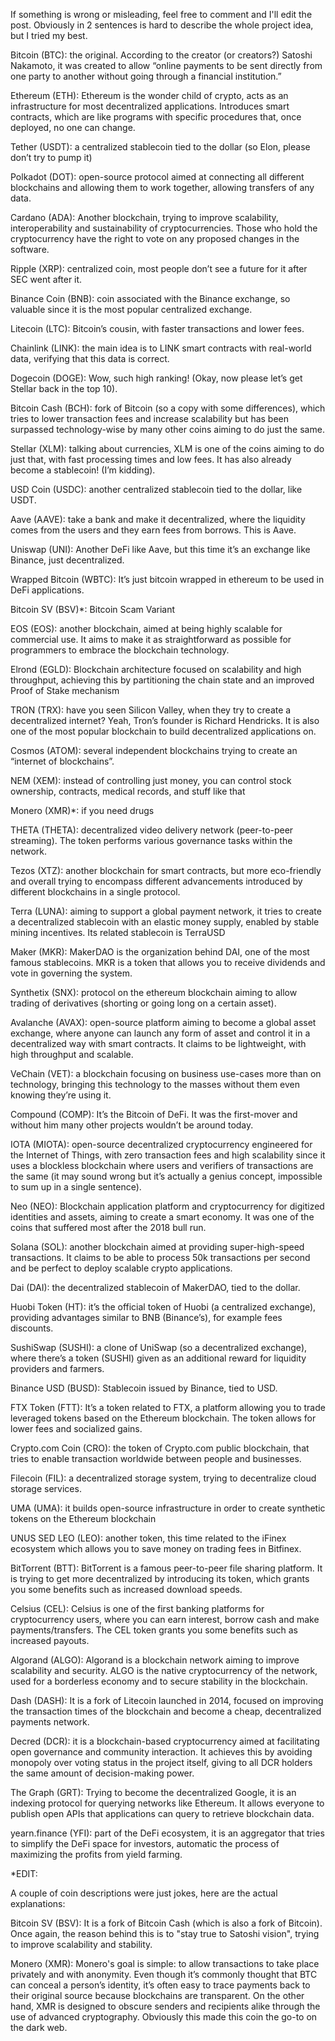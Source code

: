 If something is wrong or misleading, feel free to comment and I'll edit the post. Obviously in 2 sentences is hard to describe the whole project idea, but I tried my best.



Bitcoin (BTC): the original. According to the creator (or creators?) Satoshi Nakamoto, it was created to allow “online payments to be sent directly from one party to another without going through a financial institution.”

Ethereum (ETH): Ethereum is the wonder child of crypto, acts as an infrastructure for most decentralized applications. Introduces smart contracts, which are like programs with specific procedures that, once deployed, no one can change.

Tether (USDT): a centralized stablecoin tied to the dollar (so Elon, please don’t try to pump it)

Polkadot (DOT): open-source protocol aimed at connecting all different blockchains and allowing them to work together, allowing transfers of any data.

Cardano (ADA): Another blockchain, trying to improve scalability, interoperability and sustainability of cryptocurrencies. Those who hold the cryptocurrency have the right to vote on any proposed changes in the software.

Ripple (XRP): centralized coin, most people don’t see a future for it after SEC went after it.

Binance Coin (BNB): coin associated with the Binance exchange, so valuable since it is the most popular centralized exchange.

Litecoin (LTC): Bitcoin’s cousin, with faster transactions and lower fees.

Chainlink (LINK): the main idea is to LINK smart contracts with real-world data, verifying that this data is correct.

Dogecoin (DOGE): Wow, such high ranking! (Okay, now please let’s get Stellar back in the top 10).

Bitcoin Cash (BCH): fork of Bitcoin (so a copy with some differences), which tries to lower transaction fees and increase scalability but has been surpassed technology-wise by many other coins aiming to do just the same.

Stellar (XLM): talking about currencies, XLM is one of the coins aiming to do just that, with fast processing times and low fees. It has also already become a stablecoin! (I’m kidding).

USD Coin (USDC): another centralized stablecoin tied to the dollar, like USDT.

Aave (AAVE): take a bank and make it decentralized, where the liquidity comes from the users and they earn fees from borrows. This is Aave.

Uniswap (UNI): Another DeFi like Aave, but this time it’s an exchange like Binance, just decentralized.

Wrapped Bitcoin (WBTC): It’s just bitcoin wrapped in ethereum to be used in DeFi applications.

Bitcoin SV (BSV)*: Bitcoin Scam Variant

EOS (EOS): another blockchain, aimed at being highly scalable for commercial use. It aims to make it as straightforward as possible for programmers to embrace the blockchain technology.

Elrond (EGLD): Blockchain architecture focused on scalability and high throughput, achieving this by partitioning the chain state and an improved Proof of Stake mechanism

TRON (TRX): have you seen Silicon Valley, when they try to create a decentralized internet? Yeah, Tron’s founder is Richard Hendricks. It is also one of the most popular blockchain to build decentralized applications on.

Cosmos (ATOM): several independent blockchains trying to create an “internet of blockchains”.

NEM (XEM): instead of controlling just money, you can control stock ownership, contracts, medical records, and stuff like that

Monero (XMR)*: if you need drugs

THETA (THETA): decentralized video delivery network (peer-to-peer streaming). The token performs various governance tasks within the network.

Tezos (XTZ): another blockchain for smart contracts, but more eco-friendly and overall trying to encompass different advancements introduced by different blockchains in a single protocol.

Terra (LUNA): aiming to support a global payment network, it tries to create a decentralized stablecoin with an elastic money supply, enabled by stable mining incentives. Its related stablecoin is TerraUSD

Maker (MKR): MakerDAO is the organization behind DAI, one of the most famous stablecoins. MKR is a token that allows you to receive dividends and vote in governing the system.

Synthetix (SNX): protocol on the ethereum blockchain aiming to allow trading of derivatives (shorting or going long on a certain asset).

Avalanche (AVAX): open-source platform aiming to become a global asset exchange, where anyone can launch any form of asset and control it in a decentralized way with smart contracts. It claims to be lightweight, with high throughput and scalable.

VeChain (VET): a blockchain focusing on business use-cases more than on technology, bringing this technology to the masses without them even knowing they’re using it.

Compound (COMP): It’s the Bitcoin of DeFi. It was the first-mover and without him many other projects wouldn’t be around today.

IOTA (MIOTA): open-source decentralized cryptocurrency engineered for the Internet of Things, with zero transaction fees and high scalability since it uses a blockless blockchain where users and verifiers of transactions are the same (it may sound wrong but it’s actually a genius concept, impossible to sum up in a single sentence).

Neo (NEO): Blockchain application platform and cryptocurrency for digitized identities and assets, aiming to create a smart economy. It was one of the coins that suffered most after the 2018 bull run.

Solana (SOL): another blockchain aimed at providing super-high-speed transactions. It claims to be able to process 50k transactions per second and be perfect to deploy scalable crypto applications.

Dai (DAI): the decentralized stablecoin of MakerDAO, tied to the dollar.

Huobi Token (HT): it’s the official token of Huobi (a centralized exchange), providing advantages similar to BNB (Binance’s), for example fees discounts.

SushiSwap (SUSHI): a clone of UniSwap (so a decentralized exchange), where there’s a token (SUSHI) given as an additional reward for liquidity providers and farmers.

Binance USD (BUSD): Stablecoin issued by Binance, tied to USD.

FTX Token (FTT): It’s a token related to FTX, a platform allowing you to trade leveraged tokens based on the Ethereum blockchain. The token allows for lower fees and socialized gains.

Crypto.com Coin (CRO): the token of Crypto.com public blockchain, that tries to enable transaction worldwide between people and businesses.

Filecoin (FIL): a decentralized storage system, trying to decentralize cloud storage services.

UMA (UMA): it builds open-source infrastructure in order to create synthetic tokens on the Ethereum blockchain

UNUS SED LEO (LEO): another token, this time related to the iFinex ecosystem which allows you to save money on trading fees in Bitfinex.

BitTorrent (BTT): BitTorrent is a famous peer-to-peer file sharing platform. It is trying to get more decentralized by introducing its token, which grants you some benefits such as increased download speeds.

Celsius (CEL): Celsius is one of the first banking platforms for cryptocurrency users, where you can earn interest, borrow cash and make payments/transfers. The CEL token grants you some benefits such as increased payouts.

Algorand (ALGO): Algorand is a blockchain network aiming to improve scalability and security. ALGO is the native cryptocurrency of the network, used for a borderless economy and to secure stability in the blockchain.

Dash (DASH): It is a fork of Litecoin launched in 2014, focused on improving the transaction times of the blockchain and become a cheap, decentralized payments network.

Decred (DCR): it is a blockchain-based cryptocurrency aimed at facilitating open governance and community interaction. It achieves this by avoiding monopoly over voting status in the project itself, giving to all DCR holders the same amount of decision-making power.

The Graph (GRT): Trying to become the decentralized Google, it is an indexing protocol for querying networks like Ethereum. It allows everyone to publish open APIs that applications can query to retrieve blockchain data.

yearn.finance (YFI): part of the DeFi ecosystem, it is an aggregator that tries to simplify the DeFi space for investors, automatic the process of maximizing the profits from yield farming.



*EDIT:

A couple of coin descriptions were just jokes, here are the actual explanations:

Bitcoin SV (BSV): It is a fork of Bitcoin Cash (which is also a fork of Bitcoin). Once again, the reason behind this is to "stay true to Satoshi vision", trying to improve scalability and stability.

Monero (XMR): Monero's goal is simple: to allow transactions to take place privately and with anonymity. Even though it’s commonly thought that BTC can conceal a person’s identity, it’s often easy to trace payments back to their original source because blockchains are transparent. On the other hand, XMR is designed to obscure senders and recipients alike through the use of advanced cryptography. Obviously this made this coin the go-to on the dark web.